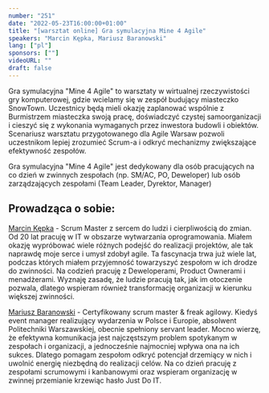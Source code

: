 ```yaml
---
number: "251"
date: "2022-05-23T16:00:00+01:00"
title: "[warsztat online] Gra symulacyjna Mine 4 Agile"
speakers: "Marcin Kępka, Mariusz Baranowski"
lang: ["pl"]
sponsors: [""]
videoURL: ""
draft: false
---
```


Gra symulacyjna "Mine 4 Agile" to warsztaty w wirtualnej rzeczywistości gry komputerowej, gdzie wcielamy się w zespół budujący miasteczko SnowTown. Uczestnicy będą mieli okazję zaplanować wspólnie z Burmistrzem miasteczka swoją pracę, doświadczyć czystej samoorganizacji i cieszyć się z wykonania wymaganych przez inwestora budowli i obiektów.
Scenariusz warsztatu przygotowanego dla Agile Warsaw pozwoli uczestnikom lepiej zrozumieć Scrum-a i odkryć mechanizmy zwiększające efektywność zespołów.

Gra symulacyjna "Mine 4 Agile" jest dedykowany dla osób pracujących na co dzień w zwinnych zespołach (np. SM/AC, PO, Deweloper) lub osób zarządzających zespołami (Team Leader, Dyrektor, Manager)

## Prowadząca o sobie:

<a href="https://www.linkedin.com/in/marcin-k%C4%99pka-74060a176/" target="_blank">Marcin Kępka</a> - Scrum Master z sercem do ludzi i cierpliwością do zmian.
Od 20 lat pracuję w IT w obszarze wytwarzania oprogramowania. Miałem okazję wypróbować wiele różnych podejść do realizacji projektów, ale tak naprawdę moje serce i umysł zdobył agile. Ta fascynacja trwa już wiele lat, podczas których miałem przyjemność towarzyszyć zespołom w ich drodze do zwinności.
Na codzień pracuję z Deweloperami, Product Ownerami i menadżerami.
Wyznaję zasadę, że ludzie pracują tak, jak im otoczenie pozwala, dlatego wspieram również transformację organizacji w kierunku większej zwinności.


<a href="https://www.linkedin.com/in/mariusz-wiktor-baranowski/" target="_blank">Mariusz Baranowski</a> - Certyfikowany scrum master & freak agilowy.
Kiedyś event manager realizujący wydarzenia w Polsce i Europie, absolwent Politechniki Warszawskiej, obecnie spełniony servant leader.
Mocno wierzę, że efektywna komunikacja jest najczęstszym problem spotykanym w zespołach i organizacji, a jednocześnie najmocniej wpływa ona na ich sukces. Dlatego pomagam zespołom odkryć potencjał drzemiący w nich i uwolnić energię niezbędną do realizacji celów. Na co dzień pracuję z zespołami scrumowymi i kanbanowymi oraz wspieram organizację w zwinnej przemianie krzewiąc hasło Just Do IT.
